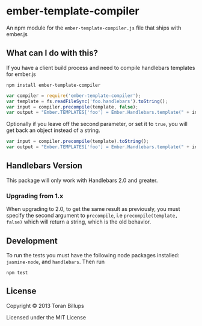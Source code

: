 
# ember-template-compiler

An npm module for the `ember-template-compiler.js` file that ships with ember.js


## What can I do with this?

If you have a client build process and need to compile handlebars templates for ember.js

```no-highlight
npm install ember-template-compiler
```

```js
var compiler = require('ember-template-compiler');
var template = fs.readFileSync('foo.handlebars').toString();
var input = compiler.precompile(template, false);
var output = "Ember.TEMPLATES['foo'] = Ember.Handlebars.template(" + input + ");";
```

Optionally if you leave off the second parameter, or set it to `true`, you will get back an object
instead of a string.

```js
var input = compiler.precompile(template).toString();
var output = "Ember.TEMPLATES['foo'] = Ember.Handlebars.template(" + input + ");";
```


## Handlebars Version

This package will only work with Handlebars 2.0 and greater.

### Upgrading from 1.x

When upgrading to 2.0, to get the same result as previously, you must specify the second argument to `precompile`,
i.e `precompile(template, false)` which will return a string, which is the old behavior.


## Development

To run the tests you must have the following node packages installed: `jasmine-node`, and `handlebars`.  Then run

```no-highlight
npm test
```


## License

Copyright © 2013 Toran Billups

Licensed under the MIT License
